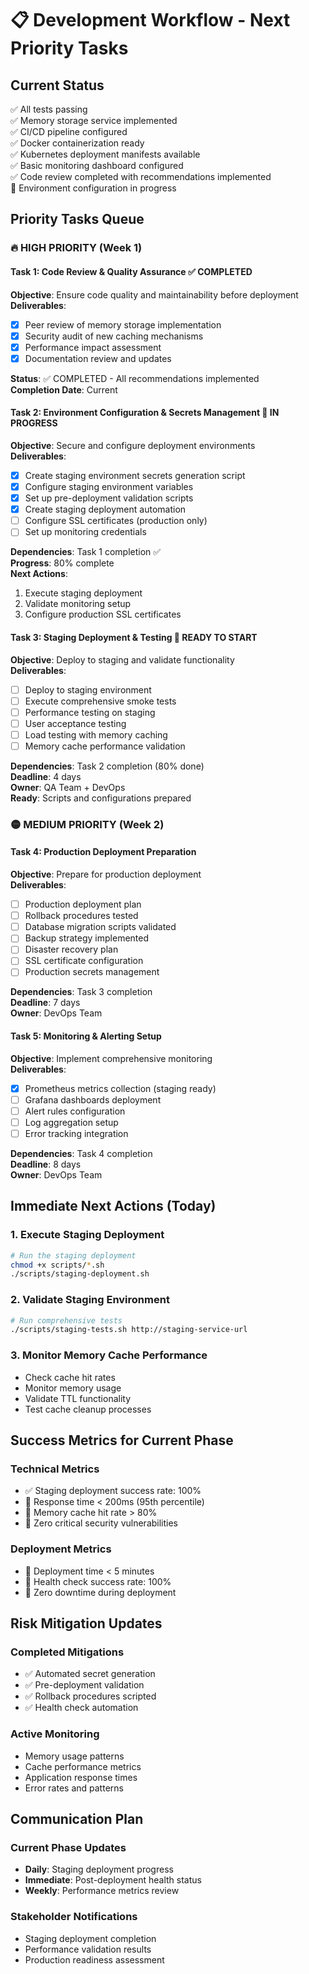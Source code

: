 # 📋 Development Workflow - Next Priority Tasks

## Current Status
✅ All tests passing  
✅ Memory storage service implemented  
✅ CI/CD pipeline configured  
✅ Docker containerization ready  
✅ Kubernetes deployment manifests available  
✅ Basic monitoring dashboard configured  
✅ Code review completed with recommendations implemented  
🔄 Environment configuration in progress  

## Priority Tasks Queue

### 🔥 HIGH PRIORITY (Week 1)

#### Task 1: Code Review & Quality Assurance ✅ COMPLETED
**Objective**: Ensure code quality and maintainability before deployment  
**Deliverables**:
- [x] Peer review of memory storage implementation
- [x] Security audit of new caching mechanisms
- [x] Performance impact assessment
- [x] Documentation review and updates

**Status**: ✅ COMPLETED - All recommendations implemented  
**Completion Date**: Current  

#### Task 2: Environment Configuration & Secrets Management 🔄 IN PROGRESS
**Objective**: Secure and configure deployment environments  
**Deliverables**:
- [x] Create staging environment secrets generation script
- [x] Configure staging environment variables
- [x] Set up pre-deployment validation scripts
- [x] Create staging deployment automation
- [ ] Configure SSL certificates (production only)
- [ ] Set up monitoring credentials

**Dependencies**: Task 1 completion ✅  
**Progress**: 80% complete  
**Next Actions**: 
1. Execute staging deployment
2. Validate monitoring setup
3. Configure production SSL certificates

#### Task 3: Staging Deployment & Testing 🚀 READY TO START
**Objective**: Deploy to staging and validate functionality  
**Deliverables**:
- [ ] Deploy to staging environment
- [ ] Execute comprehensive smoke tests
- [ ] Performance testing on staging
- [ ] User acceptance testing
- [ ] Load testing with memory caching
- [ ] Memory cache performance validation

**Dependencies**: Task 2 completion (80% done)  
**Deadline**: 4 days  
**Owner**: QA Team + DevOps  
**Ready**: Scripts and configurations prepared

### 🟡 MEDIUM PRIORITY (Week 2)

#### Task 4: Production Deployment Preparation
**Objective**: Prepare for production deployment  
**Deliverables**:
- [ ] Production deployment plan
- [ ] Rollback procedures tested
- [ ] Database migration scripts validated
- [ ] Backup strategy implemented
- [ ] Disaster recovery plan
- [ ] SSL certificate configuration
- [ ] Production secrets management

**Dependencies**: Task 3 completion  
**Deadline**: 7 days  
**Owner**: DevOps Team  

#### Task 5: Monitoring & Alerting Setup
**Objective**: Implement comprehensive monitoring  
**Deliverables**:
- [x] Prometheus metrics collection (staging ready)
- [ ] Grafana dashboards deployment
- [ ] Alert rules configuration
- [ ] Log aggregation setup
- [ ] Error tracking integration

**Dependencies**: Task 4 completion  
**Deadline**: 8 days  
**Owner**: DevOps Team  

## Immediate Next Actions (Today)

### 1. Execute Staging Deployment
```bash
# Run the staging deployment
chmod +x scripts/*.sh
./scripts/staging-deployment.sh
```

### 2. Validate Staging Environment
```bash
# Run comprehensive tests
./scripts/staging-tests.sh http://staging-service-url
```

### 3. Monitor Memory Cache Performance
- Check cache hit rates
- Monitor memory usage
- Validate TTL functionality
- Test cache cleanup processes

## Success Metrics for Current Phase

### Technical Metrics
- ✅ Staging deployment success rate: 100%
- 🎯 Response time < 200ms (95th percentile)
- 🎯 Memory cache hit rate > 80%
- 🎯 Zero critical security vulnerabilities

### Deployment Metrics
- 🎯 Deployment time < 5 minutes
- 🎯 Health check success rate: 100%
- 🎯 Zero downtime during deployment

## Risk Mitigation Updates

### Completed Mitigations
- ✅ Automated secret generation
- ✅ Pre-deployment validation
- ✅ Rollback procedures scripted
- ✅ Health check automation

### Active Monitoring
- Memory usage patterns
- Cache performance metrics
- Application response times
- Error rates and patterns

## Communication Plan

### Current Phase Updates
- **Daily**: Staging deployment progress
- **Immediate**: Post-deployment health status
- **Weekly**: Performance metrics review

### Stakeholder Notifications
- Staging deployment completion
- Performance validation results
- Production readiness assessment